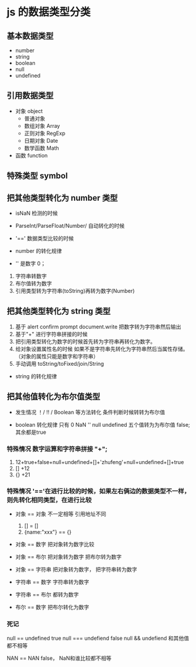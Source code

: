 # js 的数据类型分类
## 基本数据类型
- number
- string
- boolean
- null
- undefined
## 引用数据类型
- 对象 object
    - 普通对象
    - 数组对象 Array
    - 正则对象 RegExp
    - 日期对象 Date 
    - 数学函数 Math
- 函数 function

## 特殊类型 symbol

## 把其他类型转化为 number 类型

- isNaN 检测的时候

- ParseInt/ParseFloat/Number/ 自动转化的时候

- '==' 数据类型比较的时候

- number 的转化规律 
* '' 是数字 0；
1. 字符串转数字
2. 布尔值转为数字
3. 引用类型转为字符串(toString)再转为数字(Number)

## 把其他类型转化为 string 类型
1. 基于 alert confirm prompt document.write 把数字转为字符串然后输出
2. 基于"+" 进行字符串拼接的时候
3. 把引用类型转化为数字的时候首先转为字符串再转化为数字。
4. 给对象设置属性名的时候 如果不是字符串先转化为字符串然后当属性存储。（对象的属性只能是数字和字符串）
5. 手动调用 toString/toFixed/join/String

- string 的转化规律 


## 把其他值转化为布尔值类型
- 发生情况
 ！/ !! / Boolean 等方法转化
 条件判断时候转转为布尔值


- boolean 转化规律
 只有 0 NaN '' null undefined 五个值转为为布尔值 false; 其余都是true



### 特殊情况 数字运算和字符串拼接 "+";
1. 12+true+false+null+undefined+[]+'zhufeng'+null+undefined+[]+true
2. [] +12
3. {} +21
### 特殊情况 '=='在进行比较的时候，如果左右俩边的数据类型不一样，则先转化相同类型，在进行比较
- 对象 == 对象 不一定相等 引用地址不同

    1. [] = []
    2. {name:"xxx"} == {} 
- 对象 == 数字 把对象转为数字比较

- 对象 == 布尔 把对象转为数字 把布尔转为数字

- 对象 == 字符串 把对象转为数字， 把字符串转为数字

- 字符串 == 数字 字符串转为数字

- 字符串 == 布尔 都转为数字

- 布尔 == 数字 把布尔转化为数字


### 死记
null == undefined true
null === undefiend false
null && undefiend 和其他值都不相等

NAN == NAN false， NaN和谁比较都不相等








